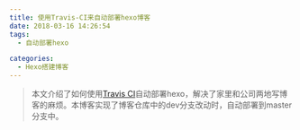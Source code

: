 ```yaml
---
title: 使用Travis-CI来自动部署hexo博客
date: 2018-03-16 14:26:54
tags:
  - 自动部署hexo

categories:
  - Hexo搭建博客
---
```


> 本文介绍了如何使用[Travis CI](https://travis-ci.org)自动部署hexo，解决了家里和公司两地写博客的麻烦。本博客实现了博客仓库中的dev分支改动时，自动部署到master分支中。
